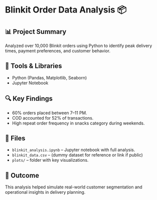 # Blinkit Order Data Analysis 📦

## 📊 Project Summary
Analyzed over 10,000 Blinkit orders using Python to identify peak delivery times, payment preferences, and customer behavior.

## 🔧 Tools & Libraries
- Python (Pandas, Matplotlib, Seaborn)
- Jupyter Notebook

## 🔍 Key Findings
- 60% orders placed between 7–11 PM.
- COD accounted for 52% of transactions.
- High repeat order frequency in snacks category during weekends.

## 📁 Files
- `blinkit_analysis.ipynb` – Jupyter notebook with full analysis.
- `blinkit_data.csv` – (dummy dataset for reference or link if public)
- `plots/` – folder with key visualizations.

## 📌 Outcome
This analysis helped simulate real-world customer segmentation and operational insights in delivery planning.
